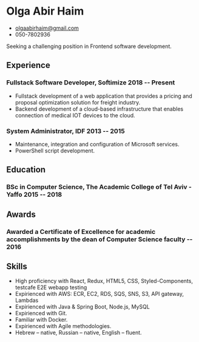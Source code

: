 <!-- The (first) h1 will be used as the <title> of the HTML page -->
# Olga Abir Haim

<!-- The unordered list immediately after the h1 will be formatted on a single
line. It is intended to be used for contact details -->
- <olgaabirhaim@gmail.com>
- 050-7802936

<!-- The paragraph after the h1 and ul and before the first h2 is optional. It
is intended to be used for a short summary. -->
Seeking a challenging position in Frontend software development.

## Experience

<!-- You have to wrap the "left" and "right" half of these headings in spans by
hand -->
### <span>Fullstack Software Developer, Softimize </span> <span>2018 -- Present</span>
 - Fullstack development of a web application that provides a pricing and proposal optimization solution for freight industry.
 - Backend development of a cloud-based infrastructure that enables connection of medical IOT devices to the cloud.

### <span>System Administrator, IDF</span> <span>2013 -- 2015</span>
 - Maintenance, integration and configuration of Microsoft services.
 - PowerShell script development.
 
## Education

### <span>BSc in Computer Science, The Academic College of Tel Aviv - Yaffo</span> <span>2015 -- 2018</span>

## Awards

### <span>Awarded a Certificate of Excellence for academic accomplishments by the dean of Computer Science faculty -- 2016</span>

## Skills

 - High proficiency with React, Redux, HTML5, CSS, Styled-Components, testcafe E2E webapp testing
 - Expirienced with AWS: ECR, EC2, RDS, SQS, SNS, S3, API gateway, Lambdas
 - Expirienced with Java & Spring Boot, Node.js, MySQL
 - Expirienced with Git.
 - Familiar with Docker.
 - Expirienced with Agile methodologies.
 - Hebrew – native, Russian – native, English – fluent.
 	
